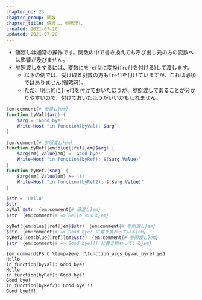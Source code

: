 ```yaml
---
chapter_no: 23
chapter_group: 関数
chapter_title: 値渡し、参照渡し
created: 2021-07-20
updated: 2021-07-20
---
```

- 値渡しは通常の操作です。関数の中で書き換えても呼び出し元の方の変数へは影響が及びません。
- 参照渡しをするには、変数にを`ref型`に変換(`[ref]`を付ける)して渡します。
  - 以下の例では、受け取る引数の方も`[ref]`を付けていますが、これは必須ではありません(省略可)。
  - ただ、明示的に`[ref]`を付けておいたほうが、参照渡しであることが分かりやすいので、付けておいたほうがいいかもしれません。

```:function_args_byval_byref.ps1
{em:comment{# 値渡し}em}
function byVal($arg) {
    $arg = 'Good bye!'
    Write-Host "in function(byVal): $arg"
}

{em:comment{# 参照渡し}em}
function byRef({em:blue{[ref]}em}$arg) {
    $arg{em{.Value}em} = 'Good bye!'
    Write-Host "in function(byRef): $($arg.Value)"
}
function byRef2($arg) {
    $arg{em{.Value}em} += '!!'
    Write-Host "in function(byRef2): $($arg.Value)"
}

$str = 'Hello'
$str
byVal $str  {em:comment{# 値渡し}em}
$str  {em:comment{# => Hello のまま}em}

byRef({em:blue{[ref]}em}$str)　{em:comment{# 参照渡し}em}
$str  {em:comment{# => Good bye! に書き換わっている}em}
byRef2({em:blue{[ref]}em}$str)　{em:comment{# 参照渡し}em}
$str  {em:comment{# => Good bye!!! に書き換わっている}em}
```

```output:出力結果
{em:command{PS C:\temp>}em} .\function_args_byval_byref.ps1
Hello
in function(byVal): Good bye!
Hello
in function(byRef): Good bye!
Good bye!
in function(byRef2): Good bye!!!
Good bye!!!
```
